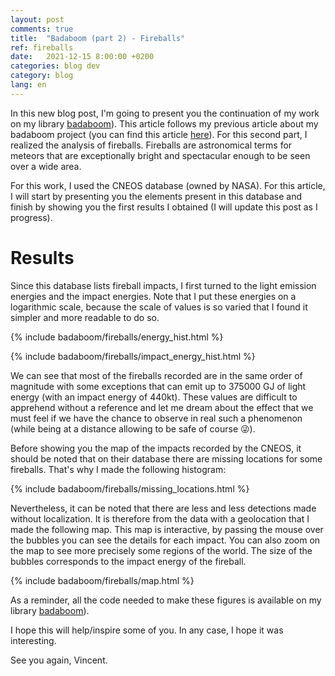 ```yaml
---
layout: post
comments: true
title:  "Badaboom (part 2) - Fireballs"
ref: fireballs
date:   2021-12-15 8:00:00 +0200
categories: blog dev
category: blog
lang: en
---
```


In this new blog post, I'm going to present you the continuation of my work on my library [badaboom](https://github.com/vroger11/badaboom)).
This article follows my previous article about my badaboom project (you can find this article [here](/blog/dev/2021/09/12/badaboom.html)).
For this second part, I realized the analysis of fireballs.
Fireballs are astronomical terms for meteors that are exceptionally bright and spectacular enough to be seen over a wide area.

For this work, I used the CNEOS database (owned by NASA).
For this article, I will start by presenting you the elements present in this database and finish by showing you the first results I obtained (I will update this post as I progress).

# Results

Since this database lists fireball impacts, I first turned to the light emission energies and the impact energies.
Note that I put these energies on a logarithmic scale, because the scale of values is so varied that I found it simpler and more readable to do so.

{% include badaboom/fireballs/energy_hist.html %}

{% include badaboom/fireballs/impact_energy_hist.html %}

We can see that most of the fireballs recorded are in the same order of magnitude with some exceptions that can emit up to 375000 GJ of light energy (with an impact energy of 440kt).
These values are difficult to apprehend without a reference and let me dream about the effect that we must feel if we have the chance to observe in real such a phenomenon (while being at a distance allowing to be safe of course 😜).

Before showing you the map of the impacts recorded by the CNEOS, it should be noted that on their database there are missing locations for some fireballs.
That's why I made the following histogram:

{% include badaboom/fireballs/missing_locations.html %}

Nevertheless, it can be noted that there are less and less detections made without localization.
It is therefore from the data with a geolocation that I made the following map.
This map is interactive, by passing the mouse over the bubbles you can see the details for each impact.
You can also zoom on the map to see more precisely some regions of the world.
The size of the bubbles corresponds to the impact energy of the fireball.

{% include badaboom/fireballs/map.html %}

As a reminder, all the code needed to make these figures is available on my library [badaboom](https://github.com/vroger11/badaboom)).

I hope this will help/inspire some of you.
In any case, I hope it was interesting.

See you again, Vincent.
